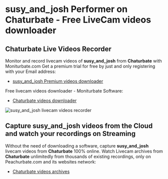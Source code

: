 # susy_and_josh Performer on Chaturbate - Free LiveCam videos downloader

## Chaturbate Live Videos Recorder

Monitor and record livecam videos of **susy_and_josh** from **Chaturbate** with Moniturbate.com
Get a premium trial for free by just and only registering with your Email address:
* [susy_and_josh Premium videos downloader](https://moniturbate.com/request-demo-licence-key.html)

Free livecam videos downloader - Moniturbate Software:
* [Chaturbate videos downloader](https://moniturbate.com/moniturbate-download-software.html)

![susy_and_josh livecam videos recorder](https://peachurnet.com/templates/moniturbate-software.png)


## Capture susy_and_josh videos from the Cloud and watch your recordings on Streaming

Without the need of downloading a software, capture **susy_and_josh** livecam videos from **Chaturbate** 100% online.
Watch Livecam archives from **Chaturbate** unlimitedly from thousands of existing recordings, only on Peachurbate.com and its websites network:
* [Chaturbate videos archives](https://peachurnet.com/)